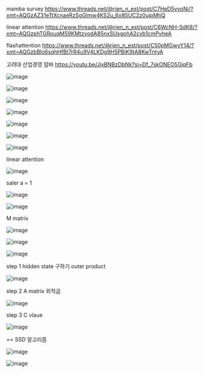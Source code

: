 mamba survey
https://www.threads.net/@rien_n_est/post/C7HeD5vyoNj/?xmt=AQGzAZ31eTtXcnaeRzSgGlmw4KS2u_6o85UC2z0ujpMtjQ

linear attention
https://www.threads.net/@rien_n_est/post/C6WcNH-SdK8/?xmt=AQGzphTGRouqM59KMtzvodA85nxSUsgohA2cvb1cmPvheA


flashattention
https://www.threads.net/@rien_n_est/post/C50pMGwyY14/?xmt=AQGzbBlo6sqhHfBt7rR4u9V4LKDg9H5PBiK9tA8KwTntyA

고려대 산업경영 맘바
https://youtu.be/JjxBNBzDbNk?si=Df_7skONEO5GjqFb

![image](https://github.com/jinuk0211/ai_paper_review/assets/150532431/bffcd1ba-4e04-49ec-9ff5-11541564da8a)

![image](https://github.com/jinuk0211/ai_paper_review/assets/150532431/62742f2f-27f5-45b1-b1ee-fcdbc5f53c77)


![image](https://github.com/jinuk0211/ai_paper_review/assets/150532431/d22cae1d-8fd7-4b20-9844-c652dce07483)

![image](https://github.com/jinuk0211/ai_paper_review/assets/150532431/535e94ae-1377-4072-abb6-008c9937bfcb)

![image](https://github.com/jinuk0211/ai_paper_review/assets/150532431/c0682a53-ef9e-478a-8a7e-ad2ec923c090)

![image](https://github.com/jinuk0211/ai_paper_review/assets/150532431/be8165f7-74e4-4d8e-87c6-33b0253c73fe)

![image](https://github.com/jinuk0211/ai_paper_review/assets/150532431/7c448d43-b74c-454d-b438-403cd0cb1173)

linear attention

![image](https://github.com/jinuk0211/ai_paper_review/assets/150532431/beb2972c-4691-4acd-af55-f7924b180f01)

saler a = 1

![image](https://github.com/jinuk0211/ai_paper_review/assets/150532431/615f66bf-7e5a-43e6-9df2-d8d052f5ca12)

![image](https://github.com/jinuk0211/ai_paper_review/assets/150532431/3478d2d1-2400-4acb-9c5e-50fc1a40a19c)

M matrix

![image](https://github.com/jinuk0211/ai_paper_review/assets/150532431/2d73b354-863c-4aac-ba8e-aa68868c7ecb)

![image](https://github.com/jinuk0211/ai_paper_review/assets/150532431/472df8ad-7805-4e1a-9107-ebe18d3ca437)

![image](https://github.com/jinuk0211/ai_paper_review/assets/150532431/ce685835-472d-4733-87eb-4c96404d04f8)

step 1 hidden state 구하기
outer product

![image](https://github.com/jinuk0211/ai_paper_review/assets/150532431/edabe939-354e-4a8a-86e5-082cafdd4aee)

step 2 A matrix 외적곱

![image](https://github.com/jinuk0211/ai_paper_review/assets/150532431/847d47d8-91e2-4740-b379-53da4bf86659)

step 3 C vlaue

![image](https://github.com/jinuk0211/ai_paper_review/assets/150532431/c9f1d562-9d80-40c4-92a1-1256edceaf73)

== SSD 알고리즘

![image](https://github.com/jinuk0211/ai_paper_review/assets/150532431/dea36d59-341b-4dc9-90f2-232bdae9f675)

![image](https://github.com/jinuk0211/ai_paper_review/assets/150532431/e5f9c421-e9e3-4c7f-9527-04a265b0153c)


